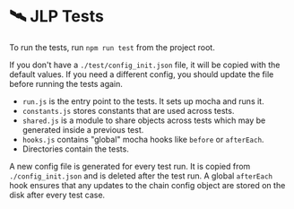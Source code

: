 # 🛰 JLP Tests

To run the tests, run `npm run test` from the project root.

If you don't have a `./test/config_init.json` file, it will be copied with the default values.
If you need a different config, you should update the file before running the tests again.

* `run.js` is the entry point to the tests. It sets up mocha and runs it.
* `constants.js` stores constants that are used across tests.
* `shared.js` is a module to share objects across tests which may be generated inside a previous test.
* `hooks.js` contains "global" mocha hooks like `before` or `afterEach`.
* Directories contain the tests.

A new config file is generated for every test run. It is copied from `./config_init.json` and is deleted after the test run.
A global `afterEach` hook ensures that any updates to the chain config object are stored on the disk after every test case.
